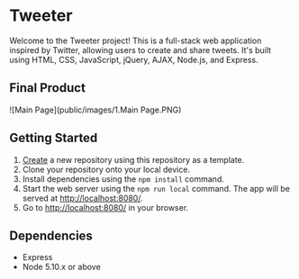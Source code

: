 # Tweeter
Welcome to the Tweeter project! This is a full-stack web application inspired by Twitter, allowing users to create and share tweets. It's built using HTML, CSS, JavaScript, jQuery, AJAX, Node.js, and Express.

## Final Product
![Main Page](public/images/1.Main Page.PNG)

## Getting Started

1. [Create](https://docs.github.com/en/repositories/creating-and-managing-repositories/creating-a-repository-from-a-template) a new repository using this repository as a template.
2. Clone your repository onto your local device.
3. Install dependencies using the `npm install` command.
3. Start the web server using the `npm run local` command. The app will be served at <http://localhost:8080/>.
4. Go to <http://localhost:8080/> in your browser.

## Dependencies

- Express
- Node 5.10.x or above
